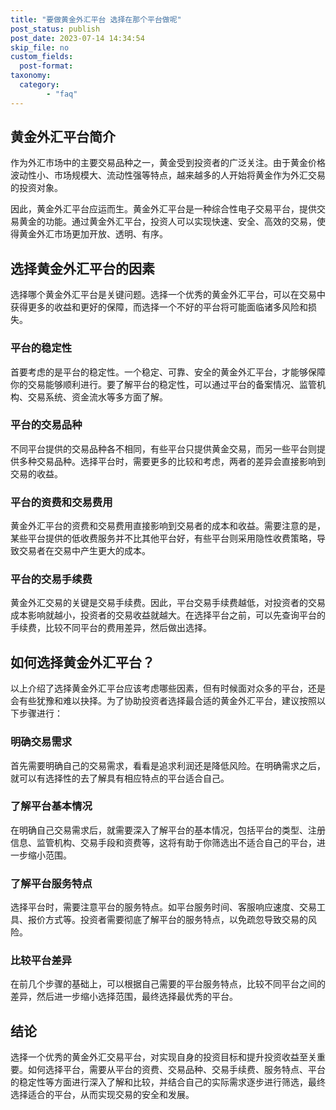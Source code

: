 ```yaml
---
title: "要做黄金外汇平台 选择在那个平台做呢"
post_status: publish
post_date: 2023-07-14 14:34:54
skip_file: no
custom_fields: 
  post-format: 
taxonomy:
  category:
        - "faq"
---
```


## 黄金外汇平台简介

作为外汇市场中的主要交易品种之一，黄金受到投资者的广泛关注。由于黄金价格波动性小、市场规模大、流动性强等特点，越来越多的人开始将黄金作为外汇交易的投资对象。

因此，黄金外汇平台应运而生。黄金外汇平台是一种综合性电子交易平台，提供交易黄金的功能。通过黄金外汇平台，投资人可以实现快速、安全、高效的交易，使得黄金外汇市场更加开放、透明、有序。

## 选择黄金外汇平台的因素

选择哪个黄金外汇平台是关键问题。选择一个优秀的黄金外汇平台，可以在交易中获得更多的收益和更好的保障，而选择一个不好的平台将可能面临诸多风险和损失。

### 平台的稳定性

首要考虑的是平台的稳定性。一个稳定、可靠、安全的黄金外汇平台，才能够保障你的交易能够顺利进行。要了解平台的稳定性，可以通过平台的备案情况、监管机构、交易系统、资金流水等多方面了解。

### 平台的交易品种

不同平台提供的交易品种各不相同，有些平台只提供黄金交易，而另一些平台则提供多种交易品种。选择平台时，需要更多的比较和考虑，两者的差异会直接影响到交易的收益。

### 平台的资费和交易费用

黄金外汇平台的资费和交易费用直接影响到交易者的成本和收益。需要注意的是，某些平台提供的低收费服务并不比其他平台好，有些平台则采用隐性收费策略，导致交易者在交易中产生更大的成本。

### 平台的交易手续费

黄金外汇交易的关键是交易手续费。因此，平台交易手续费越低，对投资者的交易成本影响就越小，投资者的交易收益就越大。在选择平台之前，可以先查询平台的手续费，比较不同平台的费用差异，然后做出选择。

## 如何选择黄金外汇平台？

以上介绍了选择黄金外汇平台应该考虑哪些因素，但有时候面对众多的平台，还是会有些犹豫和难以抉择。为了协助投资者选择最合适的黄金外汇平台，建议按照以下步骤进行：

### 明确交易需求

首先需要明确自己的交易需求，看看是追求利润还是降低风险。在明确需求之后，就可以有选择性的去了解具有相应特点的平台适合自己。

### 了解平台基本情况

在明确自己交易需求后，就需要深入了解平台的基本情况，包括平台的类型、注册信息、监管机构、交易手段和资费等，这将有助于你筛选出不适合自己的平台，进一步缩小范围。

### 了解平台服务特点

选择平台时，需要注意平台的服务特点。如平台服务时间、客服响应速度、交易工具、报价方式等。投资者需要彻底了解平台的服务特点，以免疏忽导致交易的风险。

### 比较平台差异

在前几个步骤的基础上，可以根据自己需要的平台服务特点，比较不同平台之间的差异，然后进一步缩小选择范围，最终选择最优秀的平台。

## 结论

选择一个优秀的黄金外汇交易平台，对实现自身的投资目标和提升投资收益至关重要。如何选择平台，需要从平台的资费、交易品种、交易手续费、服务特点、平台的稳定性等方面进行深入了解和比较，并结合自己的实际需求逐步进行筛选，最终选择适合的平台，从而实现交易的安全和发展。
